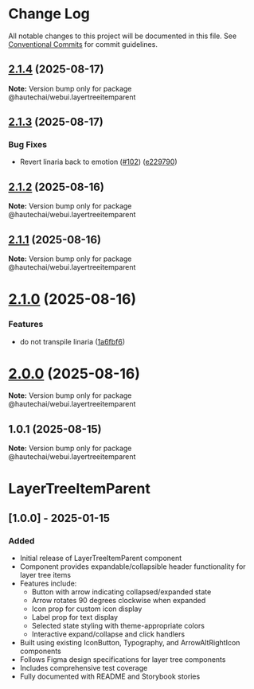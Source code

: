 # Change Log

All notable changes to this project will be documented in this file.
See [Conventional Commits](https://conventionalcommits.org) for commit guidelines.

## [2.1.4](https://github.com/HautechAI/webui/compare/@hautechai/webui.layertreeitemparent@2.1.3...@hautechai/webui.layertreeitemparent@2.1.4) (2025-08-17)

**Note:** Version bump only for package @hautechai/webui.layertreeitemparent

## [2.1.3](https://github.com/HautechAI/webui/compare/@hautechai/webui.layertreeitemparent@2.1.2...@hautechai/webui.layertreeitemparent@2.1.3) (2025-08-17)

### Bug Fixes

- Revert linaria back to emotion ([#102](https://github.com/HautechAI/webui/issues/102)) ([e229790](https://github.com/HautechAI/webui/commit/e229790dae8eba4b3037bbe41365e5a73ab7f6dc))

## [2.1.2](https://github.com/HautechAI/webui/compare/@hautechai/webui.layertreeitemparent@2.1.1...@hautechai/webui.layertreeitemparent@2.1.2) (2025-08-16)

**Note:** Version bump only for package @hautechai/webui.layertreeitemparent

## [2.1.1](https://github.com/HautechAI/webui/compare/@hautechai/webui.layertreeitemparent@2.1.0...@hautechai/webui.layertreeitemparent@2.1.1) (2025-08-16)

**Note:** Version bump only for package @hautechai/webui.layertreeitemparent

# [2.1.0](https://github.com/HautechAI/webui/compare/@hautechai/webui.layertreeitemparent@1.0.1...@hautechai/webui.layertreeitemparent@2.1.0) (2025-08-16)

### Features

- do not transpile linaria ([1a6fbf6](https://github.com/HautechAI/webui/commit/1a6fbf6353a0e5028040006b5045170cf83f1ba0))

# [2.0.0](https://github.com/HautechAI/webui/compare/@hautechai/webui.layertreeitemparent@1.0.1...@hautechai/webui.layertreeitemparent@2.0.0) (2025-08-16)

**Note:** Version bump only for package @hautechai/webui.layertreeitemparent

## 1.0.1 (2025-08-15)

**Note:** Version bump only for package @hautechai/webui.layertreeitemparent

# LayerTreeItemParent

## [1.0.0] - 2025-01-15

### Added

- Initial release of LayerTreeItemParent component
- Component provides expandable/collapsible header functionality for layer tree items
- Features include:
    - Button with arrow indicating collapsed/expanded state
    - Arrow rotates 90 degrees clockwise when expanded
    - Icon prop for custom icon display
    - Label prop for text display
    - Selected state styling with theme-appropriate colors
    - Interactive expand/collapse and click handlers
- Built using existing IconButton, Typography, and ArrowAltRightIcon components
- Follows Figma design specifications for layer tree components
- Includes comprehensive test coverage
- Fully documented with README and Storybook stories
